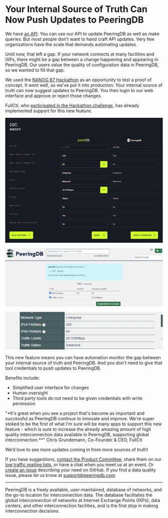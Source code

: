 # Your Internal Source of Truth Can Now Push Updates to PeeringDB
We have [an API](https://docs.peeringdb.com/api_specs/). You can use our API to update PeeringDB as well as make queries. But most people don't want to hand craft API updates. Very few organizations have the scale that demands automating updates.

Until now, that left a gap. If your network connects at many facilities and IXPs, there might be a gap between a change happening and appearing in PeeringDB. Our users value the quality of configuration data in PeeringDB, so we wanted to fill that gap.

We used the [NANOG 87 Hackathon](https://docs.peeringdb.com/blog/nanog_87_hackathon_proof_of_concept/) as an opportunity to test a proof of concept. It went well, so we've put it into production. Your internal source of truth can now suggest updates to PeeringDB. You then login to our web interface and approve or reject those changes.

FullCtl, who [participated in the Hackathon challenge](https://www.fullctl.com/blog/NANOG87Hackathon), has already implemented support for this new feature. 

![FullCtl diff example](images/fullctl_diff_example.png)

![PeeringDB suggestion approval interface](images/peeringdb_suggestion_approval_interface.png)

![Updated config on PeeringDB](images/peeringdb_config.png)

This new feature means you can have automation monitor the gap between your internal source of truth and PeeringDB. And you don't need to give that tool credentials to push updates to PeeringDB.

Benefits include:

- Simplified user interface for changes
- Human oversight 
- Third party tools do not need to be given credentials with write permission

"*It's great when you see a project that's become as important and successful as PeeringDB continue to innovate and improve. We're super stoked to be the first of what I'm sure will be many apps to support this new feature - which is sure to increase the already amazing amount of high quality interconnection data available in PeeringDB, supporting global interconnection.**"
Chris Grundemann, Co-Founder & CEO, FullCtl

We’d love to see more updates coming in from more sources of truth!

If you have suggestions, [contact the Product Committee](mailto:productcom@lists.peeringdb.com), share them on our [low traffic mailing lists](https://docs.peeringdb.com/#mailing-lists), or have a chat when you meet us at an event. Or [create an issue](https://github.com/peeringdb/peeringdb/issues) describing your need on GitHub. If you find a data quality issue, please let us know at [support@peeringdb.com](mailto:support@peeringdb.com).

--- 

PeeringDB is a freely available, user-maintained, database of networks, and the go-to location for interconnection data. The database facilitates the global interconnection of networks at Internet Exchange Points (IXPs), data centers, and other interconnection facilities, and is the first stop in making interconnection decisions.
